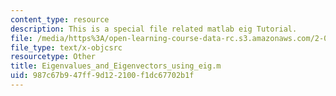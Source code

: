 ```yaml
---
content_type: resource
description: This is a special file related matlab eig Tutorial.
file: /media/https%3A/open-learning-course-data-rc.s3.amazonaws.com/2-086-numerical-computation-for-mechanical-engineers-spring-2013/987c67b947ff9d122100f1dc67702b1f_Eigenvalues_and_Eigenvectors_using_eig.m
file_type: text/x-objcsrc
resourcetype: Other
title: Eigenvalues_and_Eigenvectors_using_eig.m
uid: 987c67b9-47ff-9d12-2100-f1dc67702b1f
---
```

